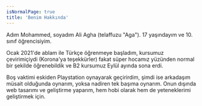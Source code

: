 ```yaml
---
isNormalPage: true
title: 'Benim Hakkında'
---
```


Adım Mohammed, soyadım Ali Agha (telaffuzu "Aga"). 17 yaşındayım ve 10. sınıf öğrencisiyim.

Ocak 2021'de ablam ile Türkçe öğrenmeye başladım, kursumuz çevirimiçiydi (Korona'ya teşekkürler) fakat süper hocamız yüzünden normal bir şekilde öğrenebildik ve B2 kursumuz Eylül ayında sona erdi.

Boş vaktimi eskiden Playstation oynayarak geçirirdim, şimdi ise arkadaşım müsait olduğunda oynarım, yoksa nadiren tek başıma oynarım. Onun dışında web tasarımı ve geliştirme yaparım, hem hobi olarak hem de yeteneklerimi geliştirmek için.
